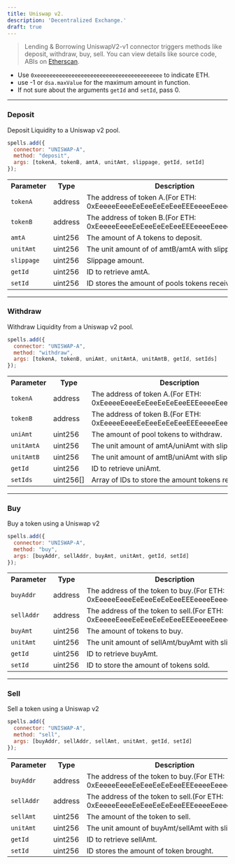 ```yaml
---
title: Uniswap v2.
description: 'Decentralized Exchange.'
draft: true
---
```

> Lending & Borrowing
UniswapV2-v1 connector triggers methods like deposit, withdraw, buy, sell. You can view details like source code, ABIs on [Etherscan](https://etherscan.io/address/0xa4bf319968986d2352fa1c550d781bbfcce3fcab#code).

- Use `0xeeeeeeeeeeeeeeeeeeeeeeeeeeeeeeeeeeeeeeee` to indicate ETH.
- use -1 or `dsa.maxValue` for the maximum amount in function.
- If not sure about the arguments `getId` and `setId`, pass 0.

---

### Deposit

Deposit Liquidity to a Uniswap v2 pool.

```javascript
spells.add({
  connector: "UNISWAP-A",
  method: "deposit",
  args: [tokenA, tokenB, amtA, unitAmt, slippage, getId, setId]
});
```

<table class="table">
  <tr>
    <th>Parameter</th>
    <th>Type</th>
    <th>Description</th>
  </tr>
   <tr>
     <td><code>tokenA</code></td>
     <td>address</td>
     <td>The address of token A.(For ETH: 0xEeeeeEeeeEeEeeEeEeEeeEEEeeeeEeeeeeeeEEeE)</td>
   <tr>
   <tr>
     <td><code>tokenB</code></td>
     <td>address</td>
     <td>The address of token B.(For ETH: 0xEeeeeEeeeEeEeeEeEeEeeEEEeeeeEeeeeeeeEEeE)</td>
   <tr>
   <tr>
     <td><code>amtA</code></td>
     <td>uint256</td>
     <td>The amount of A tokens to deposit.</td>
   <tr>
   <tr>
     <td><code>unitAmt</code></td>
     <td>uint256</td>
     <td>The unit amount of of amtB/amtA with slippage.</td>
   <tr>
   <tr>
     <td><code>slippage</code></td>
     <td>uint256</td>
     <td>Slippage amount.</td>
   <tr>
   <tr>
     <td><code>getId</code></td>
     <td>uint256</td>
     <td>ID to retrieve amtA.</td>
   <tr>
   <tr>
     <td><code>setId</code></td>
     <td>uint256</td>
     <td>ID stores the amount of pools tokens received.</td>
   <tr>
</table>

---

### Withdraw

Withdraw Liquidity from a Uniswap v2 pool.

```javascript
spells.add({
  connector: "UNISWAP-A",
  method: "withdraw",
  args: [tokenA, tokenB, uniAmt, unitAmtA, unitAmtB, getId, setIds]
});
```

<table class="table">
  <tr>
    <th>Parameter</th>
    <th>Type</th>
    <th>Description</th>
  </tr>
   <tr>
     <td><code>tokenA</code></td>
     <td>address</td>
     <td>The address of token A.(For ETH: 0xEeeeeEeeeEeEeeEeEeEeeEEEeeeeEeeeeeeeEEeE)</td>
   <tr>
   <tr>
     <td><code>tokenB</code></td>
     <td>address</td>
     <td>The address of token B.(For ETH: 0xEeeeeEeeeEeEeeEeEeEeeEEEeeeeEeeeeeeeEEeE)</td>
   <tr>
   <tr>
     <td><code>uniAmt</code></td>
     <td>uint256</td>
     <td>The amount of pool tokens to withdraw.</td>
   <tr>
   <tr>
     <td><code>unitAmtA</code></td>
     <td>uint256</td>
     <td>The unit amount of amtA/uniAmt with slippage.</td>
   <tr>
   <tr>
     <td><code>unitAmtB</code></td>
     <td>uint256</td>
     <td>The unit amount of amtB/uniAmt with slippage.</td>
   <tr>
   <tr>
     <td><code>getId</code></td>
     <td>uint256</td>
     <td>ID to retrieve uniAmt.</td>
   <tr>
   <tr>
     <td><code>setIds</code></td>
     <td>uint256[]</td>
     <td>Array of IDs to store the amount tokens received.</td>
   <tr>
</table>

---

### Buy

Buy a token using a Uniswap v2

```javascript
spells.add({
  connector: "UNISWAP-A",
  method: "buy",
  args: [buyAddr, sellAddr, buyAmt, unitAmt, getId, setId]
});
```

<table class="table">
  <tr>
    <th>Parameter</th>
    <th>Type</th>
    <th>Description</th>
  </tr>
   <tr>
     <td><code>buyAddr</code></td>
     <td>address</td>
     <td>The address of the token to buy.(For ETH: 0xEeeeeEeeeEeEeeEeEeEeeEEEeeeeEeeeeeeeEEeE)</td>
   <tr>
   <tr>
     <td><code>sellAddr</code></td>
     <td>address</td>
     <td>The address of the token to sell.(For ETH: 0xEeeeeEeeeEeEeeEeEeEeeEEEeeeeEeeeeeeeEEeE)</td>
   <tr>
   <tr>
     <td><code>buyAmt</code></td>
     <td>uint256</td>
     <td>The amount of tokens to buy.</td>
   <tr>
   <tr>
     <td><code>unitAmt</code></td>
     <td>uint256</td>
     <td>The unit amount of sellAmt/buyAmt with slippage.</td>
   <tr>
   <tr>
     <td><code>getId</code></td>
     <td>uint256</td>
     <td>ID to retrieve buyAmt.</td>
   <tr>
   <tr>
     <td><code>setId</code></td>
     <td>uint256</td>
     <td>ID to store the amount of tokens sold.</td>
   <tr>
</table>

---

### Sell

Sell a token using a Uniswap v2

```javascript
spells.add({
  connector: "UNISWAP-A",
  method: "sell",
  args: [buyAddr, sellAddr, sellAmt, unitAmt, getId, setId]
});
```

<table class="table">
  <tr>
    <th>Parameter</th>
    <th>Type</th>
    <th>Description</th>
  </tr>
   <tr>
     <td><code>buyAddr</code></td>
     <td>address</td>
     <td>The address of the token to buy.(For ETH: 0xEeeeeEeeeEeEeeEeEeEeeEEEeeeeEeeeeeeeEEeE)</td>
   <tr>
   <tr>
     <td><code>sellAddr</code></td>
     <td>address</td>
     <td>The address of the token to sell.(For ETH: 0xEeeeeEeeeEeEeeEeEeEeeEEEeeeeEeeeeeeeEEeE)</td>
   <tr>
   <tr>
     <td><code>sellAmt</code></td>
     <td>uint256</td>
     <td>The amount of the token to sell.</td>
   <tr>
   <tr>
     <td><code>unitAmt</code></td>
     <td>uint256</td>
     <td>The unit amount of buyAmt/sellAmt with slippage.</td>
   <tr>
   <tr>
     <td><code>getId</code></td>
     <td>uint256</td>
     <td>ID to retrieve sellAmt.</td>
   <tr>
   <tr>
     <td><code>setId</code></td>
     <td>uint256</td>
     <td>ID stores the amount of token brought.</td>
   <tr>
</table>